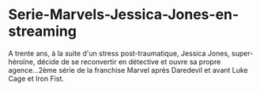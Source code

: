 # Serie-Marvels-Jessica-Jones-en-streaming
A trente ans, à la suite d'un stress post-traumatique, Jessica Jones, super-héroïne, décide de se reconvertir en détective et ouvre sa propre agence...2ème série de la franchise Marvel après Daredevil et avant Luke Cage et Iron Fist.
